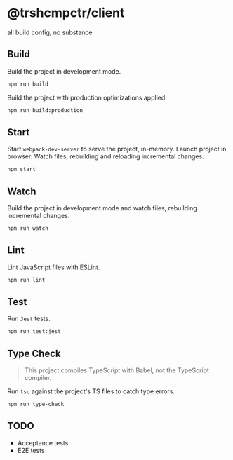 # @trshcmpctr/client

all build config, no substance

## Build

Build the project in development mode.

```bash
npm run build
```

Build the project with production optimizations applied.

```bash
npm run build:production
```

## Start

Start `webpack-dev-server` to serve the project, in-memory.
Launch project in browser.
Watch files, rebuilding and reloading incremental changes.

```bash
npm start
```

## Watch

Build the project in development mode and watch files, rebuilding incremental changes.

```bash
npm run watch
```

## Lint

Lint JavaScript files with ESLint.

```bash
npm run lint
```

## Test

Run `Jest` tests.

```bash
npm run test:jest
```

## Type Check

> This project compiles TypeScript with Babel, not the TypeScript compiler.

Run `tsc` against the project's TS files to catch type errors.

```bash
npm run type-check
```

## TODO

* Acceptance tests
* E2E tests
